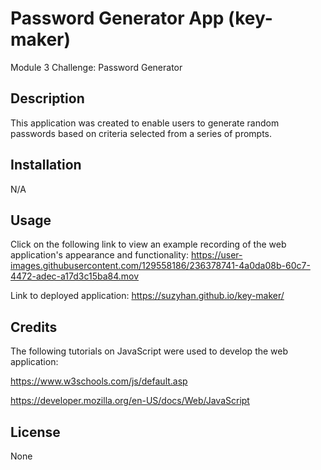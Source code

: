 # Password Generator App (key-maker)
Module 3 Challenge: Password Generator

## Description

This application was created to enable users to generate random passwords based on criteria selected from a series of prompts. 

## Installation

N/A

## Usage

Click on the following link to view an example recording of the web application's appearance and functionality:
https://user-images.githubusercontent.com/129558186/236378741-4a0da08b-60c7-4472-adec-a17d3c15ba84.mov

Link to deployed application: https://suzyhan.github.io/key-maker/

## Credits

The following tutorials on JavaScript were used to develop the web application:

https://www.w3schools.com/js/default.asp

https://developer.mozilla.org/en-US/docs/Web/JavaScript


## License

None